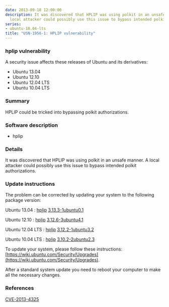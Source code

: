 ```yaml
---
date: 2013-09-18 12:00:00
description: It was discovered that HPLIP was using polkit in an unsafe manner. A
  local attacker could possibly use this issue to bypass intended polkit authorizations.
series:
- ubuntu-10.04-lts
title: "USN-1956-1: HPLIP vulnerability"
---
```


### hplip vulnerability

A security issue affects these releases of Ubuntu and its derivatives:

* Ubuntu 13.04
* Ubuntu 12.10
* Ubuntu 12.04 LTS
* Ubuntu 10.04 LTS

### Summary

HPLIP could be tricked into bypassing polkit authorizations. 

### Software description

* hplip 

### Details

It was discovered that HPLIP was using polkit in an unsafe manner. A local attacker could possibly use this issue to bypass intended polkit authorizations. 

### Update instructions

The problem can be corrected by updating your system to the following package version:

Ubuntu 13.04
 : [hplip](https://launchpad.net/ubuntu/+source/hplip) <span> [3.13.3-1ubuntu0.1](https://launchpad.net/ubuntu/+source/hplip/3.13.3-1ubuntu0.1) </span> 

Ubuntu 12.10
 : [hplip](https://launchpad.net/ubuntu/+source/hplip) <span> [3.12.6-3ubuntu4.1](https://launchpad.net/ubuntu/+source/hplip/3.12.6-3ubuntu4.1) </span> 

Ubuntu 12.04 LTS
 : [hplip](https://launchpad.net/ubuntu/+source/hplip) <span> [3.12.2-1ubuntu3.2](https://launchpad.net/ubuntu/+source/hplip/3.12.2-1ubuntu3.2) </span> 

Ubuntu 10.04 LTS
 : [hplip](https://launchpad.net/ubuntu/+source/hplip) <span> [3.10.2-2ubuntu2.3](https://launchpad.net/ubuntu/+source/hplip/3.10.2-2ubuntu2.3) </span> 

To update your system, please follow these instructions: [https://wiki.ubuntu.com/Security/Upgrades](https://wiki.ubuntu.com/Security/Upgrades).

After a standard system update you need to reboot your computer to make all the necessary changes. 

### References

 [CVE-2013-4325](http://people.ubuntu.com/~ubuntu-security/cve/CVE-2013-4325)
